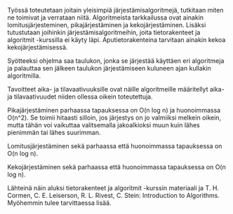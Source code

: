 Työssä toteutetaan joitain yleisimpiä järjestämisalgoritmejä, tutkitaan miten ne toimivat ja verrataan niitä. Algoritmeista tarkkailussa ovat ainakin lomitusjärjesteminen, pikajärjestäminen ja kekojärjestäminen. Lisäksi tutustutaan joihinkin järjestämisalgoritmeihin, joita tietorakenteet ja algoritmit -kurssilla ei käyty läpi. Aputietorakenteina tarvitaan ainakin kekoa kekojärjestämisessä.

Syötteeksi ohjelma saa taulukon, jonka se järjestää käyttäen eri algoritmeja ja palauttaa sen jälkeen taulukon järjestämiseen kuluneen ajan kullakin algoritmilla.

Tavoitteet aika- ja tilavaativuuksille ovat näille algoritmeille määritellyt aika- ja tilavaativuudet niiden ollessa oikein toteutettuja.

Pikajärjestäminen parhaassa tapauksessa on O(n log n) ja huonoimmassa O(n^2). Se toimii hitaasti silloin, jos järjestys on jo valmiiksi melkein oikein, mutta tähän voi vaikuttaa valitsemalla jakoalkioksi muun kuin lähes pienimmän tai lähes suurimman.

Lomitusjärjestäminen sekä parhaassa että huonoimmassa tapauksessa on O(n log n).

Kekojärjestäminen sekä parhaassa että huonoimmassa tapauksessa on O(n log n).

Lähteinä näin aluksi tietorakenteet ja algoritmit -kurssin materiaali ja T. H. Cormen, C. E. Leiserson, R. L. Rivest, C. Stein: Introduction to Algorithms. Myöhemmin tulee tarvittaessa lisää.

